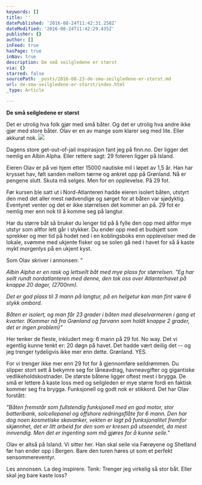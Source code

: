 ```yaml
---
keywords: []
title: ''
datePublished: '2016-08-24T11:42:31.258Z'
dateModified: '2016-08-24T11:42:29.435Z'
publisher: {}
author: []
inFeed: true
hasPage: true
inNav: true
description: De små seilgledene er størst
via: {}
starred: false
sourcePath: _posts/2016-08-23-de-sma-seilgledene-er-storst.md
url: de-sma-seilgledene-er-storst/index.html
_type: Article

---
```

**De små seilgledene er størst**

Det er utrolig hva folk gjør med små båter. Og det er utrolig hva andre ikke gjør med store båter. Olav er en av mange som klarer seg med lite. Eller akkurat nok.
![](https://the-grid-user-content.s3-us-west-2.amazonaws.com/c92693bd-8ece-42b8-a9f1-046678853ab9.png)

Dagens store get-out-of-jail inspirasjon fant jeg på finn.no. Der ligger det nemlig en Albin Alpha. Eller rettere sagt: 29 foteren ligger på Island.

Eieren Olav er på vei hjem etter 15000 nautiske mil i løpet av 1,5 år. Han har krysset hav, følt sanden mellom tærne og ankret opp på Grønland. Nå er pengene slutt. Skuta må selges. Men for en opplevelse. På 29 fot.

Før kursen ble satt ut i Nord-Atlanteren hadde eieren isolert båten, utstyrt den med det aller mest nødvendige og sørget for at båten var sjødyktig. Eventyret venter og det er ikke størrelsen det kommer an på. 29 fot er nemlig mer enn nok til å komme seg på langtur.

Har du større båt så bruker du lenger tid på å fylle den opp med altfor mye utstyr som altfor lett går i stykker. Du ender opp med et budsjett som sprekker og mer tid på hodet ned i en koblingsboks enn opplevelser med de lokale, svømme med ukjente fisker og se solen gå ned i havet for så å kaste mykt morgenlys på en ukjent kyst.

Som Olav skriver i annonsen: "

_Albin Alpha er en rask og lettseilt båt med mye plass for størrelsen. "Eg har seilt rundt nordatlanteren med denne, den tok oss over Atlanterhavet på knappe 20 dager, (2700nm)._

_Det er god plass til 3 mann på langtur, på en helgetur kan man fint være 6 stykk ombord._

_Båten er isolert, og man får 23 grader i båten med dieselvarmeren i gang et kvarter. (Kommer nå fra Grønland og farvann som holdt knappe 2 grader, det er ingen problem)"_

Her tenker de fleste, inkludert meg: 6 mann på 29 fot. No way. Det vi egentlig kunne tenkt er: 20 døgn på havet. Det hadde vært deilig det -- og jeg trenger tydeligvis ikke mer enn dette. Grønland. YES.

For vi trenger ikke mer enn 29 fot for å gjennomføre seildrømmen. Du slipper stort sett å bekymre seg for låneavdrag, havneavgifter og gigantiske vedlikeholdskostnader. De største båtene ligger oftest mest i brygga. De små er lettere å kaste loss med og seilgleden er mye større fordi en faktisk kommer seg fra brygga. Funksjonell og godt nok er stikkord. Det har Olav forstått:

_"Båten fremstår som fullstendig funksjonell med en god motor, stor batteribank, solcellepanel og offshore redningsflåte for 6 mann. Den har dog noen kosmetiske skavanker, vekten er lagt på funksjonalitet fremfor skjønnhet, det er litt arbeid for den som er kresen på utseendet, da mest innvendig. Men det er ingenting som må gjøres for å kunne seile."_

Olav er altså på Island. Vi sitter her. Han skal seile via Færøyene og Shetland før han ender opp i Bergen. Bare den turen høres ut som et perfekt sensommereventyr.

Les annonsen. La deg inspirere. Tenk: Trenger jeg virkelig så stor båt. Eller skal jeg bare kaste loss?